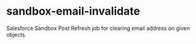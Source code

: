 # sandbox-email-invalidate
Salesforce Sandbox Post Refresh job for clearing email address on given objects.
